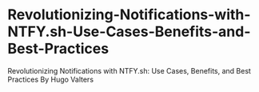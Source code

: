 # Revolutionizing-Notifications-with-NTFY.sh-Use-Cases-Benefits-and-Best-Practices
Revolutionizing Notifications with NTFY.sh: Use Cases, Benefits, and Best Practices By Hugo Valters
